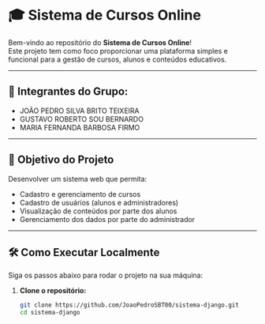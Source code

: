 # 🎓 Sistema de Cursos Online

Bem-vindo ao repositório do **Sistema de Cursos Online**!  
Este projeto tem como foco proporcionar uma plataforma simples e funcional para a gestão de cursos, alunos e conteúdos educativos.

---
## 👥 Integrantes do Grupo:
  - JOÃO PEDRO SILVA BRITO TEIXEIRA </br>
  - GUSTAVO ROBERTO SOU BERNARDO </br>
  - MARIA FERNANDA BARBOSA FIRMO

---

## 🧩 Objetivo do Projeto

Desenvolver um sistema web que permita:

- Cadastro e gerenciamento de cursos
- Cadastro de usuários (alunos e administradores)
- Visualização de conteúdos por parte dos alunos
- Gerenciamento dos dados por parte do administrador

---

## 🛠️ Como Executar Localmente

Siga os passos abaixo para rodar o projeto na sua máquina:

1. **Clone o repositório:**
   ```bash
   git clone https://github.com/JoaoPedroSBT00/sistema-django.git
   cd sistema-django

